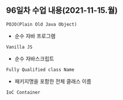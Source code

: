 ## 96일차 수업 내용(2021-11-15.월)

` POJO(Plain Old Java Object) `

- 순수 자바 프로그램 

` Vanilla JS `

- 순수 자바스크립트

` Fully Qualified class Name `

- 패키지명을 포함한 전체 클래스 이름

` IoC Container `

